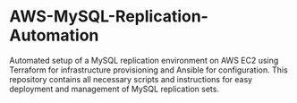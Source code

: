 # AWS-MySQL-Replication-Automation
Automated setup of a MySQL replication environment on AWS EC2 using Terraform for infrastructure provisioning and Ansible for configuration. This repository contains all necessary scripts and instructions for easy deployment and management of MySQL replication sets.

